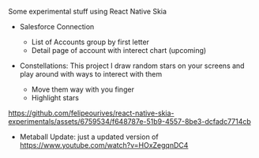 Some experimental stuff using React Native Skia

- Salesforce Connection
  - List of Accounts group by first letter
  - Detail page of account with interect chart (upcoming)


- Constellations: This project I draw random stars on your screens and play around with ways to interect with them
  - Move them way with you finger
  - Highlight stars

https://github.com/felipeourives/react-native-skia-experimentals/assets/6759534/f648787e-51b9-4557-8be3-dcfadc7714cb

- Metaball Update: just a updated version of https://www.youtube.com/watch?v=HOxZegqnDC4
